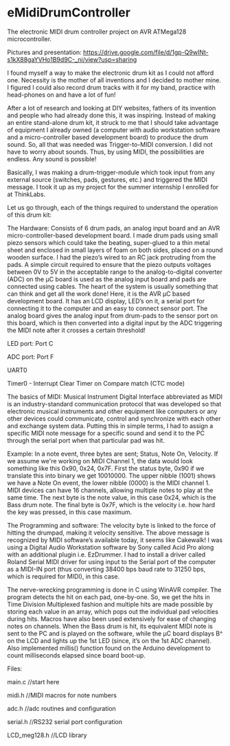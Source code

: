 eMidiDrumController
===================

The electronic MIDI drum controller project on AVR ATMega128 microcontroller.

Pictures and presentation: https://drive.google.com/file/d/1gp-Q9wINt-s1kX88gaYVHo1B9d9C-_ni/view?usp=sharing

I found myself a way to make the electronic drum kit as I could not afford one. Necessity is the mother of all inventions and I decided to mother mine. I figured I could also record drum tracks with it for my band, practice with head-phones on and have a lot of fun!

After a lot of research and looking at DIY websites, fathers of its invention and people who had already done this, it was inspiring. Instead of making an entire stand-alone drum kit, it struck to me that I should take advantage of equipment I already owned (a computer with audio workstation software and a micro-controller based development board) to produce the drum sound. So, all that was needed was Trigger-to-MIDI conversion. I did not have to worry about sounds. Thus, by using MIDI, the possibilities are endless. Any sound is possible!

Basically, I was making a drum-trigger-module which took input from any external source (switches, pads, gestures, etc.) and triggered the MIDI message. I took it up as my project for the summer internship I enrolled for at ThinkLabs.

Let us go through, each of the things required to understand the operation of this drum kit:

The Hardware: Consists of 6 drum pads, an analog input board and an AVR micro-controller-based development board.
I made drum pads using small piezo sensors which could take the beating, super-glued to a thin metal sheet and enclosed in small layers of foam on both sides, placed on a round wooden surface. I had the piezo’s wired to an RC jack protruding from the pads.
A simple circuit required to ensure that the piezo outputs voltages between 0V to 5V in the acceptable range to the analog-to-digital converter (ADC) on the μC board is used as the analog input board and pads are connected using cables.
The heart of the system is usually something that can think and get all the work done! Here, it is the AVR μC based development board. It has an LCD display, LED’s on it, a serial port for connecting it to the computer and an easy to connect sensor port. The analog board gives the analog input from drum-pads to the sensor port on this board, which is then converted into a digital input by the ADC triggering the MIDI note after it crosses a certain threshold!

LED port: Port C

ADC port: Port F

UART0

Timer0 - Interrupt Clear Timer on Compare match (CTC mode)

The basics of MIDI: Musical Instrument Digital Interface abbreviated as MIDI is an industry-standard communication protocol that was developed so that electronic musical instruments and other equipment like computers or any other devices could communicate, control and synchronize with each other and exchange system data.
Putting this in simple terms, I had to assign a specific MIDI note message for a specific sound and send it to the PC through the serial port when that particular pad was hit.

Example: In a note event, three bytes are sent; Status, Note On, Velocity. If we assume we're working on MIDI
Channel 1, the data would look something like this 0x90, 0x24, 0x7F. First the status byte, 0x90 if we translate this into binary we get 10010000. The upper nibble (1001) shows we have a Note On event, the lower nibble (0000) is the MIDI channel 1. MIDI devices can have 16 channels, allowing multiple notes to play at the same time.
The next byte is the note value, in this case 0x24, which is the Bass drum note. The final byte is 0x7F, which is the velocity i.e. how hard the key was pressed, in this case maximum.

The Programming and software: The velocity byte is linked to the force of hitting the drumpad, making it velocity sensitive. The above message is recognized by MIDI software’s available today, it seems like Cakewalk! I was using a Digital Audio Workstation software by Sony called Acid Pro along with an additional plugin i.e. EzDrummer. I had to install a driver called Roland Serial MIDI driver for using input to the Serial port of the computer as a MIDI-IN port (thus converting 38400 bps baud rate to 31250 bps, which is required for MIDI), in this case.

The nerve-wrecking programming is done in C using WinAVR compiler. The program detects the hit on each pad, one-by-one. So, we get the hits in Time Division Multiplexed fashion and multiple hits are made possible by storing each value in an array, which pops out the individual pad velocities during hits. Macros have also been used extensively for ease of changing notes on channels. When the Bass drum is hit, its equivalent MIDI note is sent to the PC and is played on the software, while the μC board displays B^ on the LCD and lights up the 1st LED (since, it’s on the 1st ADC channel). Also implemented millis() function found on the Arduino development to count milliseconds elapsed since board boot-up.

Files:

main.c //start here

midi.h //MIDI macros for note numbers

adc.h //adc routines and configuration

serial.h //RS232 serial port configuration

LCD_meg128.h //LCD library
